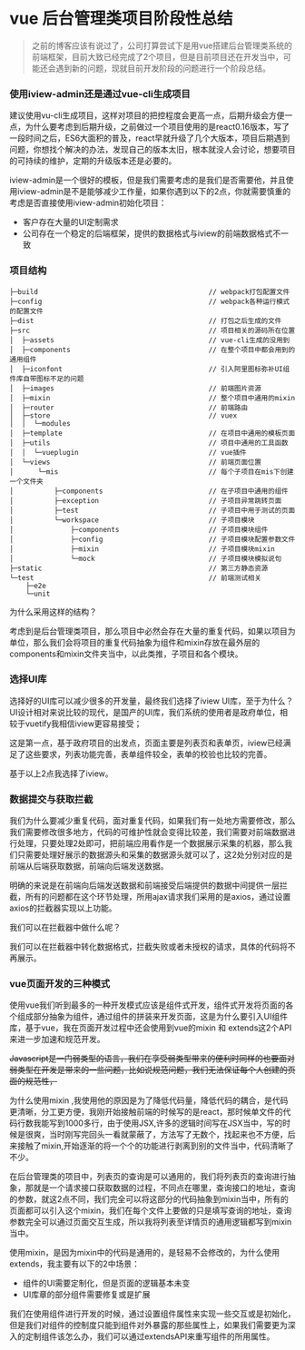 # vue 后台管理类项目阶段性总结

> 之前的博客应该有说过了，公司打算尝试下是用vue搭建后台管理类系统的前端框架，目前大致已经完成了2个项目，但是目前项目还在开发当中，可能还会遇到新的问题，现就目前开发阶段的问题进行一个阶段总结。

### 使用iview-admin还是通过vue-cli生成项目

建议使用vu-cli生成项目，这样对项目的把控程度会更高一点，后期升级会方便一点，为什么要考虑到后期升级，之前做过一个项目使用的是react0.16版本，写了一段时间之后，ES6大面积的普及，react早就升级了几个大版本，项目后期遇到问题，你想找个解决的办法，发现自己的版本太旧，根本就没人会讨论，想要项目的可持续的维护，定期的升级版本还是必要的。

iview-admin是一个很好的模板，但是我们需要考虑的是我们是否需要他，并且使用iview-admin是不是能够减少工作量，如果你遇到以下的2点，你就需要慎重的考虑是否直接使用iview-admin初始化项目：

* 客户存在大量的UI定制需求
* 公司存在一个稳定的后端框架，提供的数据格式与iview的前端数据格式不一致

### 项目结构

```
├─build                                          // webpack打包配置文件
├─config                                         // webpack各种运行模式的配置文件
├─dist                                           // 打包之后生成的文件
├─src                                            // 项目相关的源码所在位置
│  ├─assets                                      // vue-cli生成的没用到
│  ├─components                                  // 在整个项目中都会用到的通用组件
│  ├─iconfont                                    // 引入阿里图标弥补UI组件库自带图标不足的问题
│  ├─images                                      // 前端图片资源
│  ├─mixin                                       // 整个项目中通用的mixin
│  ├─router                                      // 前端路由
│  ├─store                                       // vuex
│  │  └─modules
│  ├─template                                    // 在项目中通用的模板页面
│  ├─utils                                       // 项目中通用的工具函数
│  │  └─vueplugin                                // vue插件
│  └─views                                       // 前端页面位置
│      └─mis                                     // 每个子项目在mis下创建一个文件夹
│          ├─components                          // 在子项目中通用的组件
│          ├─exception                           // 子项目异常跳转页面
│          ├─test                                // 子项目中用于测试的页面
│          └─workspace                           // 子项目模块
│              ├─components                      // 子项目模块组件
│              ├─config                          // 子项目模块配置参数文件
│              ├─mixin                           // 子项目模块mixin
│              └─mock                            // 子项目模块模拟说句
├─static                                         // 第三方静态资源
└─test                                           // 前端测试相关
    ├─e2e
    └─unit
```

为什么采用这样的结构？

考虑到是后台管理类项目，那么项目中必然会存在大量的重复代码，如果以项目为单位，那么我们会将项目的重复代码抽象为组件和mixin存放在最外层的components和mixin文件夹当中，以此类推，子项目和各个模块。

### 选择UI库

选择好的UI库可以减少很多的开发量，最终我们选择了iview UI库，至于为什么？UI设计相对来说比较的现代，是国产的UI库，我们系统的使用者是政府单位，相较于vuetify我相信iview更容易接受；

这是第一点，基于政府项目的出发点，页面主要是列表页和表单页，iview已经满足了这些要求，列表功能完善，表单组件较全，表单的校验也比较的完善。

基于以上2点我选择了iview。

### 数据提交与获取拦截

我们为什么要减少重复代码，面对重复代码，如果我们有一处地方需要修改，那么我们需要修改很多地方，代码的可维护性就会变得比较差，我们需要对前端数据进行处理，只要处理2处即可，把前端应用看作是一个数据展示采集的机器，那么我们只需要处理好展示的数据源头和采集的数据源头就可以了，这2处分别对应的是前端从后端获取数据，前端向后端发送数据。

明确的来说是在前端向后端发送数据和前端接受后端提供的数据中间提供一层拦截，所有的问题都在这个环节处理，所用ajax请求我们采用的是axios，通过设置axios的拦截器实现以上功能。

我们可以在拦截器中做什么呢？

我们可以在拦截器中转化数据格式，拦截失败或者未授权的请求，具体的代码将不再展示。

### vue页面开发的三种模式

使用vue我们听到最多的一种开发模式应该是组件式开发，组件式开发将页面的各个组成部分抽象为组件，通过组件的拼装来开发页面，这是为什么要引入UI组件库，基于vue，我在页面开发过程中还会使用到vue的mixin 和 extends这2个API来进一步加速和规范开发。

~~Javascript是一门弱类型的语言，我们在享受弱类型带来的便利时同样的也要面对弱类型在开发是带来的一些问题，比如说规范问题，我们无法保证每个人创建的页面的规范性，~~

为什么使用mixin ,我使用他的原因是为了降低代码量，降低代码的耦合，是代码更清晰，分工更方便，我刚开始接触前端的时候写的是react，那时候单文件的代码行数我能写到1000多行，由于使用JSX,许多的逻辑时间写在JSX当中，写的时候是很爽，当时刚写完回头一看就蒙蔽了，方法写了无数个，找起来也不方便，后来接触了mixin,开始逐渐的将一个个的功能进行剥离到别的文件当中，代码清晰了不少。

在后台管理类的项目中，列表页的查询是可以通用的，我们将列表页的查询进行抽象，那就是一个请求接口获取数据的过程，不同点在哪里，查询接口的地址，查询的参数，就这2点不同，我们完全可以将这部分的代码抽象到mixin当中，所有的页面都可以引入这个mixin，我们在每个文件上要做的只是填写查询的地址，查询参数完全可以通过页面交互生成，所以我将列表至详情页的通用逻辑都写到mixin当中。

使用mixin，是因为mixin中的代码是通用的，是轻易不会修改的，为什么使用extends，我主要有以下的2中场景：

* 组件的UI需要定制化，但是页面的逻辑基本未变
* UI库章的部分组件需要修复或是扩展

我们在使用组件进行开发的时候，通过设置组件属性来实现一些交互或是初始化，但是我们对组件的控制度只能到组件对外暴露的那些属性上，如果我们需要更为深入的定制组件该怎么办，我们可以通过extendsAPI来重写组件的所用属性。




